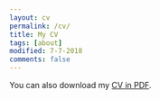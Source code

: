 ```yaml
---
layout: cv
permalink: /cv/
title: My CV
tags: [about]
modified: 7-7-2018
comments: false
---
```


You can also download my <a href="https://drive.google.com/open?id=10eIVfKUfMPw8tCEuS0DevCTzFPuk-bp2" target="_blank">CV in PDF</a>.